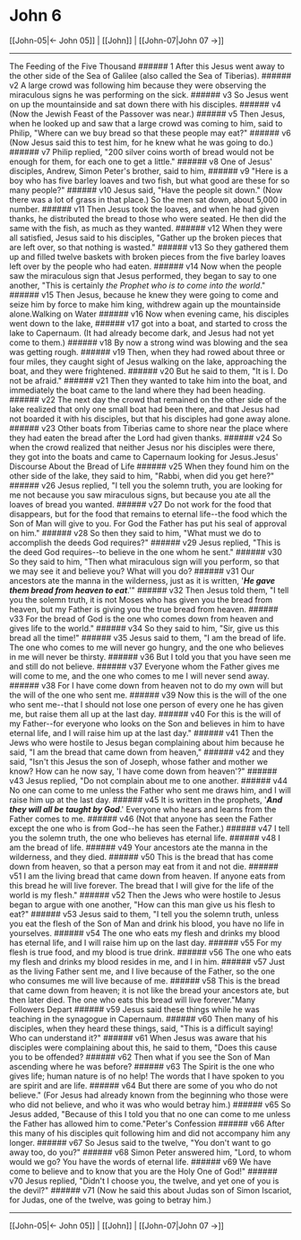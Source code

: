 # John 6

[[John-05|← John 05]] | [[John]] | [[John-07|John 07 →]]
***

The Feeding of the Five Thousand ###### 1 After this Jesus went away to the other side of the Sea of Galilee (also called the Sea of Tiberias). ###### v2 A large crowd was following him because they were observing the miraculous signs he was performing on the sick. ###### v3 So Jesus went on up the mountainside and sat down there with his disciples. ###### v4 (Now the Jewish Feast of the Passover was near.) ###### v5 Then Jesus, when he looked up and saw that a large crowd was coming to him, said to Philip, "Where can we buy bread so that these people may eat?" ###### v6 (Now Jesus said this to test him, for he knew what he was going to do.) ###### v7 Philip replied, "200 silver coins worth of bread would not be enough for them, for each one to get a little." ###### v8 One of Jesus' disciples, Andrew, Simon Peter's brother, said to him, ###### v9 "Here is a boy who has five barley loaves and two fish, but what good are these for so many people?" ###### v10 Jesus said, "Have the people sit down." (Now there was a lot of grass in that place.) So the men sat down, about 5,000 in number. ###### v11 Then Jesus took the loaves, and when he had given thanks, he distributed the bread to those who were seated. He then did the same with the fish, as much as they wanted. ###### v12 When they were all satisfied, Jesus said to his disciples, "Gather up the broken pieces that are left over, so that nothing is wasted." ###### v13 So they gathered them up and filled twelve baskets with broken pieces from the five barley loaves left over by the people who had eaten. ###### v14 Now when the people saw the miraculous sign that Jesus performed, they began to say to one another, "This is certainly _the Prophet_ _who is to come into the world_." ###### v15 Then Jesus, because he knew they were going to come and seize him by force to make him king, withdrew again up the mountainside alone.Walking on Water ###### v16 Now when evening came, his disciples went down to the lake, ###### v17 got into a boat, and started to cross the lake to Capernaum. (It had already become dark, and Jesus had not yet come to them.) ###### v18 By now a strong wind was blowing and the sea was getting rough. ###### v19 Then, when they had rowed about three or four miles, they caught sight of Jesus walking on the lake, approaching the boat, and they were frightened. ###### v20 But he said to them, "It is I. Do not be afraid." ###### v21 Then they wanted to take him into the boat, and immediately the boat came to the land where they had been heading. ###### v22 The next day the crowd that remained on the other side of the lake realized that only one small boat had been there, and that Jesus had not boarded it with his disciples, but that his disciples had gone away alone. ###### v23 Other boats from Tiberias came to shore near the place where they had eaten the bread after the Lord had given thanks. ###### v24 So when the crowd realized that neither Jesus nor his disciples were there, they got into the boats and came to Capernaum looking for Jesus.Jesus' Discourse About the Bread of Life ###### v25 When they found him on the other side of the lake, they said to him, "Rabbi, when did you get here?" ###### v26 Jesus replied, "I tell you the solemn truth, you are looking for me not because you saw miraculous signs, but because you ate all the loaves of bread you wanted. ###### v27 Do not work for the food that disappears, but for the food that remains to eternal life--the food which the Son of Man will give to you. For God the Father has put his seal of approval on him." ###### v28 So then they said to him, "What must we do to accomplish the deeds God requires?" ###### v29 Jesus replied, "This is the deed God requires--to believe in the one whom he sent." ###### v30 So they said to him, "Then what miraculous sign will you perform, so that we may see it and believe you? What will you do? ###### v31 Our ancestors ate the manna in the wilderness, just as it is written, '**_He gave them bread from heaven to eat_**.'" ###### v32 Then Jesus told them, "I tell you the solemn truth, it is not Moses who has given you the bread from heaven, but my Father is giving you the true bread from heaven. ###### v33 For the bread of God is the one who comes down from heaven and gives life to the world." ###### v34 So they said to him, "Sir, give us this bread all the time!" ###### v35 Jesus said to them, "I am the bread of life. The one who comes to me will never go hungry, and the one who believes in me will never be thirsty. ###### v36 But I told you that you have seen me and still do not believe. ###### v37 Everyone whom the Father gives me will come to me, and the one who comes to me I will never send away. ###### v38 For I have come down from heaven not to do my own will but the will of the one who sent me. ###### v39 Now this is the will of the one who sent me--that I should not lose one person of every one he has given me, but raise them all up at the last day. ###### v40 For this is the will of my Father--for everyone who looks on the Son and believes in him to have eternal life, and I will raise him up at the last day." ###### v41 Then the Jews who were hostile to Jesus began complaining about him because he said, "I am the bread that came down from heaven," ###### v42 and they said, "Isn't this Jesus the son of Joseph, whose father and mother we know? How can he now say, 'I have come down from heaven'?" ###### v43 Jesus replied, "Do not complain about me to one another. ###### v44 No one can come to me unless the Father who sent me draws him, and I will raise him up at the last day. ###### v45 It is written in the prophets, '**_And they will all be taught by God_**.' Everyone who hears and learns from the Father comes to me. ###### v46 (Not that anyone has seen the Father except the one who is from God--he has seen the Father.) ###### v47 I tell you the solemn truth, the one who believes has eternal life. ###### v48 I am the bread of life. ###### v49 Your ancestors ate the manna in the wilderness, and they died. ###### v50 This is the bread that has come down from heaven, so that a person may eat from it and not die. ###### v51 I am the living bread that came down from heaven. If anyone eats from this bread he will live forever. The bread that I will give for the life of the world is my flesh." ###### v52 Then the Jews who were hostile to Jesus began to argue with one another, "How can this man give us his flesh to eat?" ###### v53 Jesus said to them, "I tell you the solemn truth, unless you eat the flesh of the Son of Man and drink his blood, you have no life in yourselves. ###### v54 The one who eats my flesh and drinks my blood has eternal life, and I will raise him up on the last day. ###### v55 For my flesh is true food, and my blood is true drink. ###### v56 The one who eats my flesh and drinks my blood resides in me, and I in him. ###### v57 Just as the living Father sent me, and I live because of the Father, so the one who consumes me will live because of me. ###### v58 This is the bread that came down from heaven; it is not like the bread your ancestors ate, but then later died. The one who eats this bread will live forever."Many Followers Depart ###### v59 Jesus said these things while he was teaching in the synagogue in Capernaum. ###### v60 Then many of his disciples, when they heard these things, said, "This is a difficult saying! Who can understand it?" ###### v61 When Jesus was aware that his disciples were complaining about this, he said to them, "Does this cause you to be offended? ###### v62 Then what if you see the Son of Man ascending where he was before? ###### v63 The Spirit is the one who gives life; human nature is of no help! The words that I have spoken to you are spirit and are life. ###### v64 But there are some of you who do not believe." (For Jesus had already known from the beginning who those were who did not believe, and who it was who would betray him.) ###### v65 So Jesus added, "Because of this I told you that no one can come to me unless the Father has allowed him to come."Peter's Confession ###### v66 After this many of his disciples quit following him and did not accompany him any longer. ###### v67 So Jesus said to the twelve, "You don't want to go away too, do you?" ###### v68 Simon Peter answered him, "Lord, to whom would we go? You have the words of eternal life. ###### v69 We have come to believe and to know that you are the Holy One of God!" ###### v70 Jesus replied, "Didn't I choose you, the twelve, and yet one of you is the devil?" ###### v71 (Now he said this about Judas son of Simon Iscariot, for Judas, one of the twelve, was going to betray him.)

***
[[John-05|← John 05]] | [[John]] | [[John-07|John 07 →]]
